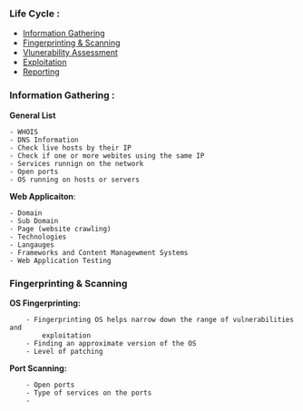 
### Life Cycle :

- [Information Gathering]()
- [Fingerprinting & Scanning ]()
- [Vlunerability Assessment]()
- [Exploitation]()
- [Reporting]()



### Information Gathering :

__General List__

    - WHOIS
    - DNS Information
    - Check live hosts by their IP
    - Check if one or more webites using the same IP
    - Services runnign on the network 
    - Open ports
    - OS running on hosts or servers

__Web Applicaiton__:

    - Domain
    - Sub Domain
    - Page (website crawling)
    - Technologies 
    - Langauges 
    - Frameworks and Content Managewment Systems 
    - Web Application Testing 


### Fingerprinting & Scanning 

__OS Fingerprinting:__

        - Fingerprinting OS helps narrow down the range of vulnerabilities and  
            exploitation 
        - Finding an approximate version of the OS
        - Level of patching

__Port Scanning:__

        - Open ports
        - Type of services on the ports
        - 


